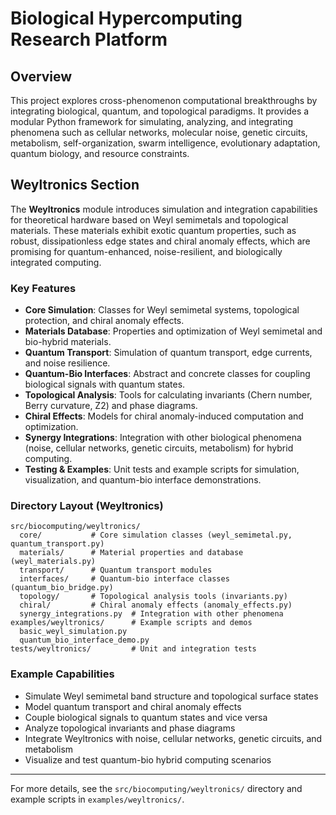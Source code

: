 # Biological Hypercomputing Research Platform

## Overview
This project explores cross-phenomenon computational breakthroughs by integrating biological, quantum, and topological paradigms. It provides a modular Python framework for simulating, analyzing, and integrating phenomena such as cellular networks, molecular noise, genetic circuits, metabolism, self-organization, swarm intelligence, evolutionary adaptation, quantum biology, and resource constraints.

## Weyltronics Section
The **Weyltronics** module introduces simulation and integration capabilities for theoretical hardware based on Weyl semimetals and topological materials. These materials exhibit exotic quantum properties, such as robust, dissipationless edge states and chiral anomaly effects, which are promising for quantum-enhanced, noise-resilient, and biologically integrated computing.

### Key Features
- **Core Simulation**: Classes for Weyl semimetal systems, topological protection, and chiral anomaly effects.
- **Materials Database**: Properties and optimization of Weyl semimetal and bio-hybrid materials.
- **Quantum Transport**: Simulation of quantum transport, edge currents, and noise resilience.
- **Quantum-Bio Interfaces**: Abstract and concrete classes for coupling biological signals with quantum states.
- **Topological Analysis**: Tools for calculating invariants (Chern number, Berry curvature, Z2) and phase diagrams.
- **Chiral Effects**: Models for chiral anomaly-induced computation and optimization.
- **Synergy Integrations**: Integration with other biological phenomena (noise, cellular networks, genetic circuits, metabolism) for hybrid computing.
- **Testing & Examples**: Unit tests and example scripts for simulation, visualization, and quantum-bio interface demonstrations.

### Directory Layout (Weyltronics)
```
src/biocomputing/weyltronics/
  core/           # Core simulation classes (weyl_semimetal.py, quantum_transport.py)
  materials/      # Material properties and database (weyl_materials.py)
  transport/      # Quantum transport modules
  interfaces/     # Quantum-bio interface classes (quantum_bio_bridge.py)
  topology/       # Topological analysis tools (invariants.py)
  chiral/         # Chiral anomaly effects (anomaly_effects.py)
  synergy_integrations.py  # Integration with other phenomena
examples/weyltronics/      # Example scripts and demos
  basic_weyl_simulation.py
  quantum_bio_interface_demo.py
tests/weyltronics/         # Unit and integration tests
```

### Example Capabilities
- Simulate Weyl semimetal band structure and topological surface states
- Model quantum transport and chiral anomaly effects
- Couple biological signals to quantum states and vice versa
- Analyze topological invariants and phase diagrams
- Integrate Weyltronics with noise, cellular networks, genetic circuits, and metabolism
- Visualize and test quantum-bio hybrid computing scenarios

---

For more details, see the `src/biocomputing/weyltronics/` directory and example scripts in `examples/weyltronics/`.


